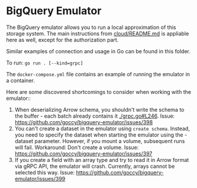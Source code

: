 # BigQuery Emulator

The BigQuery emulator allows you to run a local approximation of this storage system.
The main instructions from [cloud/README.md](../cloud/README.md) is appliable here as well, 
except for the authorization part.

Similar examples of connection and usage in Go can be found in this folder.

To run: `go run . [--kind=grpc]`

The `docker-compose.yml` file contains an example of running the emulator in a container.

Here are some discovered shortcomings to consider when working with the emulator::
1. When deserializing Arrow schema, you shouldn't write the schema to the buffer - each batch already contains it [./grpc.go#L246](./grpc.go#L246).
    Issue: https://github.com/goccy/bigquery-emulator/issues/398
2. You can't create a dataset in the emulator using `create schema`. 
    Instead, you need to specify the
    dataset when starting the emulator using the -dataset parameter.
    However, if you mount a volume, subsequent runs will fail.
    Workaround: Don't create a volume.
    Issue: https://github.com/goccy/bigquery-emulator/issues/397
3. If you create a field with an array type and try to read it in Arrow format via gRPC API, 
    the emulator will crash.
    Currently, arrays cannot be selected this way.
    Issue: https://github.com/goccy/bigquery-emulator/issues/399